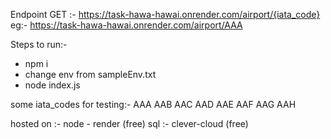 Endpoint 
GET :- https://task-hawa-hawai.onrender.com/airport/{iata_code}
eg:-  https://task-hawa-hawai.onrender.com/airport/AAA

Steps to run:- 

- npm i
- change env from sampleEnv.txt
- node index.js


some iata_codes for testing:-
AAA
AAB
AAC
AAD
AAE
AAF
AAG
AAH



hosted on :-
node - render (free)
sql :- clever-cloud (free)